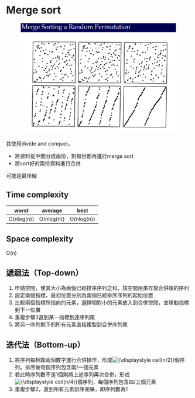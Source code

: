 # Merge sort

<figure><img src="../.gitbook/assets/螢幕擷取畫面 2023-07-01 200834.png" alt=""><figcaption></figcaption></figure>

其使用divide and conquer。

* 將資料從中間分成兩份，對每份都再進行merge sort
* 將sort好的兩份資料進行合併

可能是最佳解

## Time complexity

<table data-full-width="false"><thead><tr><th>worst</th><th>average</th><th>best</th></tr></thead><tbody><tr><td>O(nlog(n))</td><td>O(nlog(n))</td><td>O(nlog(n))</td></tr></tbody></table>

## Space complexity

O(n)

## 遞迴法（Top-down）

1. 申請空間，使其大小為兩個已經排序序列之和，該空間用來存放合併後的序列
2. 設定兩個指標，最初位置分別為兩個已經排序序列的起始位置
3. 比較兩個指標所指向的元素，選擇相對小的元素放入到合併空間，並移動指標到下一位置
4. 重複步驟3直到某一指標到達序列尾
5. 將另一序列剩下的所有元素直接複製到合併序列尾

## 迭代法（Bottom-up）

1. 將序列每相鄰兩個數字進行合併操作，形成![{\displaystyle ceil(n/2)}](https://wikimedia.org/api/rest\_v1/media/math/render/svg/284284713ad8f1ba13458b896c87efc4b9b7df9c)個序列，排序後每個序列包含兩/一個元素
2. 若此時序列數不是1個則將上述序列再次合併，形成![{\displaystyle ceil(n/4)}](https://wikimedia.org/api/rest\_v1/media/math/render/svg/0f7b6be8e0c402e981a78d573dc3072c3d24a3c4)個序列，每個序列包含四/三個元素
3. 重複步驟2，直到所有元素排序完畢，即序列數為1
